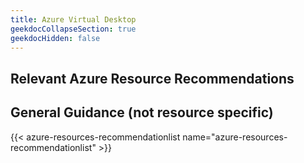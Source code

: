 ```yaml
---
title: Azure Virtual Desktop
geekdocCollapseSection: true
geekdocHidden: false
---
```


## Relevant Azure Resource Recommendations

## General Guidance (not resource specific)

{{< azure-resources-recommendationlist name="azure-resources-recommendationlist" >}}
